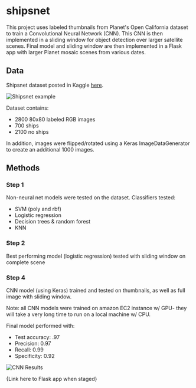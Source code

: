 # shipsnet

This project uses labeled thumbnails from Planet's Open California dataset to train a  Convolutional Neural Network (CNN). This CNN is then implemented in a sliding window for object detection over larger satellite scenes. Final model and sliding window are then implemented in a Flask app with larger Planet mosaic scenes from various dates.


## Data
Shipsnet dataset posted in Kaggle [here](https://www.kaggle.com/rhammell/ships-in-satellite-imagery). 

![Shipsnet example](blog-images/shipsnet-data.jpg)

Dataset contains:

* 2800 80x80 labeled RGB images 
* 700 ships
* 2100 no ships 

In addition, images were flipped/rotated using a Keras ImageDataGenerator to create an additional 1000 images.

## Methods

### Step 1
Non-neural net models were tested on the dataset. Classifiers tested:

- SVM (poly and rbf)
- Logistic regression
- Decision trees & random forest
- KNN

### Step 2
Best performing model (logistic regression) tested with sliding window on complete scene

### Step 4
CNN model (using Keras) trained and tested on thumbnails, as well as full image with sliding window.

Note: all CNN models were trained on amazon EC2 instance w/ GPU- they will take a very long time to run on a local machine w/ CPU.

Final model performed with:

- Test accuracy: .97 
- Precision:  0.97
- Recall: 0.99
- Specificity: 0.92

![CNN Results](blog-images/CNN-sliding.png)

{Link here to Flask app when staged}

